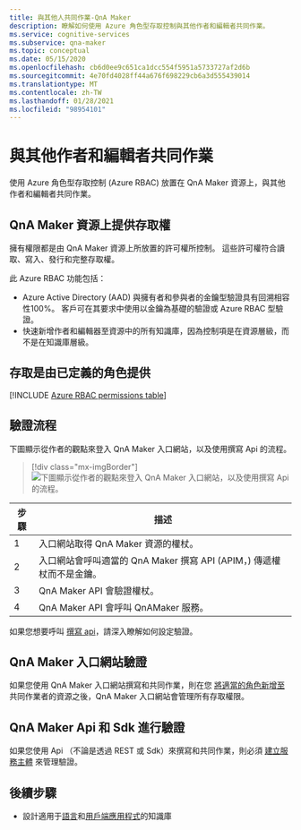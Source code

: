 ```yaml
---
title: 與其他人共同作業-QnA Maker
description: 瞭解如何使用 Azure 角色型存取控制與其他作者和編輯者共同作業。
ms.service: cognitive-services
ms.subservice: qna-maker
ms.topic: conceptual
ms.date: 05/15/2020
ms.openlocfilehash: cb6d0ee9c651ca1dcc554f5951a5733727af2d6b
ms.sourcegitcommit: 4e70fd4028ff44a676f698229cb6a3d555439014
ms.translationtype: MT
ms.contentlocale: zh-TW
ms.lasthandoff: 01/28/2021
ms.locfileid: "98954101"
---
```

# <a name="collaborate-with-other-authors-and-editors"></a>與其他作者和編輯者共同作業

使用 Azure 角色型存取控制 (Azure RBAC) 放置在 QnA Maker 資源上，與其他作者和編輯者共同作業。

## <a name="access-is-provided-on-the-qna-maker-resource"></a>QnA Maker 資源上提供存取權

擁有權限都是由 QnA Maker 資源上所放置的許可權所控制。 這些許可權符合讀取、寫入、發行和完整存取權。

此 Azure RBAC 功能包括：
* Azure Active Directory (AAD) 與擁有者和參與者的金鑰型驗證具有回溯相容性100%。 客戶可在其要求中使用以金鑰為基礎的驗證或 Azure RBAC 型驗證。
* 快速新增作者和編輯器至資源中的所有知識庫，因為控制項是在資源層級，而不是在知識庫層級。

## <a name="access-is-provided-by-a-defined-role"></a>存取是由已定義的角色提供

[!INCLUDE [Azure RBAC permissions table](../includes/role-based-access-control.md)]

## <a name="authentication-flow"></a>驗證流程

下圖顯示從作者的觀點來登入 QnA Maker 入口網站，以及使用撰寫 Api 的流程。

> [!div class="mx-imgBorder"]
> ![下圖顯示從作者的觀點來登入 QnA Maker 入口網站，以及使用撰寫 Api 的流程。](../media/qnamaker-how-to-collaborate-knowledge-base/rbac-flow-from-portal-to-service.png)

|步驟|描述|
|--|--|
|1|入口網站取得 QnA Maker 資源的權杖。|
|2|入口網站會呼叫適當的 QnA Maker 撰寫 API (APIM，) 傳遞權杖而不是金鑰。|
|3|QnA Maker API 會驗證權杖。|
|4 |QnA Maker API 會呼叫 QnAMaker 服務。|

如果您想要呼叫 [撰寫 api](../index.yml)，請深入瞭解如何設定驗證。

## <a name="authenticate-by-qna-maker-portal"></a>QnA Maker 入口網站驗證

如果您使用 QnA Maker 入口網站撰寫和共同作業，則在您 [將適當的角色新增至](../index.yml)共同作業者的資源之後，QnA Maker 入口網站會管理所有存取權限。

## <a name="authenticate-by-qna-maker-apis-and-sdks"></a>QnA Maker Api 和 Sdk 進行驗證

如果您使用 Api （不論是透過 REST 或 Sdk）來撰寫和共同作業，則必須 [建立服務主體](../../authentication.md#assign-a-role-to-a-service-principal) 來管理驗證。

## <a name="next-step"></a>後續步驟

* 設計適用于[語言](../index.yml)和[用戶端應用程式](../index.yml)的知識庫